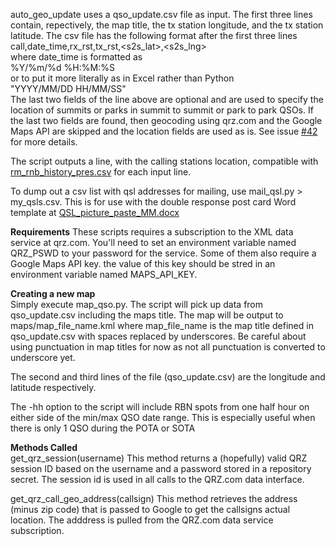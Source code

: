 auto_geo_update uses a qso_update.csv file as input. 
The first three lines contain, repectively, the map title, the tx station longitude, and the tx station latitude.
The csv file has the following format after the first three lines  
call,date_time,rx_rst,tx_rst,<s2s_lat>,<s2s_lng>  
where date_time is formatted as  
%Y/%m/%d %H:%M:%S  
or to put it more literally as in Excel rather than  Python  
"YYYY/MM/DD HH/MM/SS"  
The last two fields of the line above are optional and are used to specify the location of summits or parks in summit to summit or park to park QSOs. If the last two fields are found, then geocoding using qrz.com and the Google Maps API are skipped and the location fields are used as is. See issue [#42](https://github.com/hcarter333/rm-rbn-history/issues/42) for more details.

The script outputs a line, with the calling stations location, compatible with [rm_rnb_history_pres.csv](https://github.com/hcarter333/rm-rbn-history/blob/main/rm_rnb_history_pres.csv) for each input line.  
  
To dump out a csv list with qsl addresses for mailing, use mail_qsl.py > my_qsls.csv. This is for use with the double response post card Word template at [QSL_picture_paste_MM.docx](https://github.com/hcarter333/kd0fnr_radio_ops/blob/main/QSL_picture_paste_MM.docx)  

**Requirements**
These scripts requires a subscription to the XML data service at qrz.com. You'll need to set an environment variable named QRZ_PSWD to your password for the service. Some of them also require a Google Maps API key. the value of this key should be stred in an environment variable named MAPS_API_KEY.

**Creating a new map**  
Simply execute map_qso.py. The script will pick up data from qso_update.csv including the maps title. The map will be output to maps/map_file_name.kml where map_file_name is the map title defined in qso_update.csv with spaces replaced by underscores. Be careful about using punctuation in map titles for now as not all punctuation is converted to underscore yet.  

The second and third lines of the file (qso_update.csv) are the longitude and latitude respectively.
  
The -hh option to the script will include RBN spots from one half hour on either side of the min/max QSO date range. This is especially useful when there is only 1 QSO during the POTA or SOTA  

**Methods Called**  
get_qrz_session(username)
This method returns a (hopefully) valid QRZ session ID based on the username and a password stored in a repository secret. The session id is used in all calls to the QRZ.com data interface.
  
get_qrz_call_geo_address(callsign)
This method retrieves the address (minus zip code) that is passed to Google to get the callsigns actual location. The adddress is pulled from the QRZ.com data service subscription.

